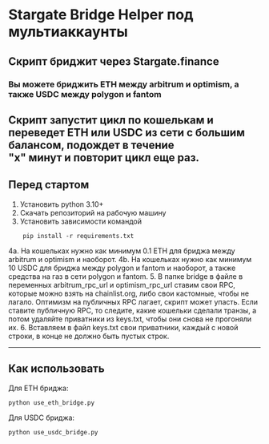 # Stargate Bridge Helper под мультиаккаунты
## Скрипт бриджит через Stargate.finance

### Вы можете бриджить ETH между arbitrum и optimism, а также USDC между polygon и fantom 

Скрипт запустит цикл по кошелькам и переведет ETH или USDC из сети с большим балансом, подождет в течение   
"х" минут и повторит цикл еще раз.
---
## Перед стартом ##


1. Установить python 3.10+
2. Скачать репозиторий на рабочую машину
3. Установить зависимости командой
```commandline
    pip install -r requirements.txt
```

4a. На кошельках нужно как минимум 0.1 ETH для бриджа между arbitrum и optimism и наоборот.
4b. На кошельках нужно как минимум 10 USDC для бриджа между polygon и fantom и наоборот, а также средства на газ в сети polygon и fantom.
5. В папке bridge в файле в переменных arbitrum_rpc_url и optimism_rpc_url ставим свои RPC, которые можно взять на chainlist.org, либо свои кастомные,
чтобы не лагало. Оптимизм на публичных RPC лагает, скрипт может упасть. Если ставите публичную RPC, то следите, какие кошельки сделали транзы, а потом
удаляйте приватники из keys.txt, чтобы они снова не прогоняли их.
6. Вставляем в файл keys.txt свои приватники, каждый с новой строки, в конце не должно быть пустых строк.

---
## Как использовать ##

Для ETH бриджа:

  ```
  python use_eth_bridge.py
  ```


Для USDC бриджа:

  ```
  python use_usdc_bridge.py
  ```
